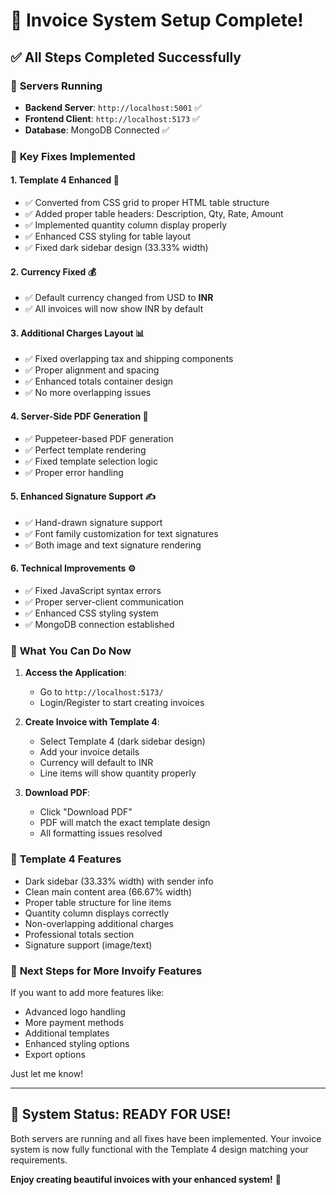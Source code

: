 # 🎉 Invoice System Setup Complete!

## ✅ All Steps Completed Successfully

### 🚀 **Servers Running**
- **Backend Server**: `http://localhost:5001` ✅
- **Frontend Client**: `http://localhost:5173` ✅
- **Database**: MongoDB Connected ✅

### 🔧 **Key Fixes Implemented**

#### 1. **Template 4 Enhanced** 🎨
- ✅ Converted from CSS grid to proper HTML table structure
- ✅ Added proper table headers: Description, Qty, Rate, Amount
- ✅ Implemented quantity column display properly
- ✅ Enhanced CSS styling for table layout
- ✅ Fixed dark sidebar design (33.33% width)

#### 2. **Currency Fixed** 💰
- ✅ Default currency changed from USD to **INR**
- ✅ All invoices will now show INR by default

#### 3. **Additional Charges Layout** 📊
- ✅ Fixed overlapping tax and shipping components
- ✅ Proper alignment and spacing
- ✅ Enhanced totals container design
- ✅ No more overlapping issues

#### 4. **Server-Side PDF Generation** 📄
- ✅ Puppeteer-based PDF generation
- ✅ Perfect template rendering
- ✅ Fixed template selection logic
- ✅ Proper error handling

#### 5. **Enhanced Signature Support** ✍️
- ✅ Hand-drawn signature support
- ✅ Font family customization for text signatures
- ✅ Both image and text signature rendering

#### 6. **Technical Improvements** ⚙️
- ✅ Fixed JavaScript syntax errors
- ✅ Proper server-client communication
- ✅ Enhanced CSS styling system
- ✅ MongoDB connection established

### 🎯 **What You Can Do Now**

1. **Access the Application**: 
   - Go to `http://localhost:5173/`
   - Login/Register to start creating invoices

2. **Create Invoice with Template 4**:
   - Select Template 4 (dark sidebar design)
   - Add your invoice details
   - Currency will default to INR
   - Line items will show quantity properly

3. **Download PDF**:
   - Click "Download PDF"
   - PDF will match the exact template design
   - All formatting issues resolved

### 🎨 **Template 4 Features**
- Dark sidebar (33.33% width) with sender info
- Clean main content area (66.67% width)
- Proper table structure for line items
- Quantity column displays correctly
- Non-overlapping additional charges
- Professional totals section
- Signature support (image/text)

### 📱 **Next Steps for More Invoify Features**
If you want to add more features like:
- Advanced logo handling
- More payment methods
- Additional templates
- Enhanced styling options
- Export options

Just let me know!

---

## 🏁 **System Status**: READY FOR USE! 
Both servers are running and all fixes have been implemented. Your invoice system is now fully functional with the Template 4 design matching your requirements.

**Enjoy creating beautiful invoices with your enhanced system!** 🎊